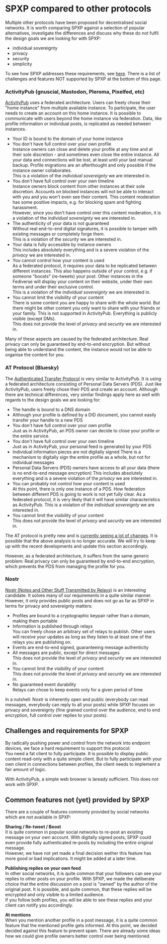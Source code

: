 # SPXP compared to other protocols
Multiple other protocols have been proposed for decentralised social networks. It is worth comparing SPXP against a selection
of popular alternatives, investigate the differences and discuss why these do not fulfil the design goals we are looking for
with SPXP:
* individual sovereignty
* privacy
* security
* simplicity

To see how SPXP addresses these requirements, see [here](./SPXP-in-a-nutshell.md). There is a list of challenges and features
NOT supported by SPXP at the bottom of this page.

### ActivityPub (gnuscial, Mastodon, Pleroma, Pixelfed, etc)
[ActivityPub](https://www.w3.org/TR/2018/REC-activitypub-20180123/) uses a federated architecture. Users can freely chose their
"home instance" from multiple available instance. To participate, the user needs to create an account on this home instance. It
is possible to communicate with users beyond the home instance via federation. Data, like profile information or individual posts,
is replicated as needed between instances.
* Your ID is bound to the domain of your home instance
* You don't have full control over your own profile  
  Instance owners can close and delete your profile at any time and at their sole discretion - and sometimes even close the entire instance.
  All your data and connections will be lost, at least until your last manual backup. Profile migrations are an afterthought and only possible
  if the instance owner collaborates.  
  This is a violation of the *individual sovereignty* we are interested in.
* You don't have full control over your own timeline  
  Instance owners block content from other instances at their sole discretion. Accounts on blocked instances will not be able to interact
  with you and you won't even see their content. This content moderation has some positive impacts, e.g. for blocking spam and fighting harassment.  
  However, since you don't have control over this content moderation, it is a violation of the *individual sovereignty* we are interested in.
* The authenticity of your data is not guaranteed  
  Without real end-to-end digital signatures, it is possible to tamper with existing messages or completely forge them.  
  This is a violation of the *security* we are interested in.
* Your data is fully accessible by instance owners  
  This includes absolutely everything and is a severe violation of the *privacy* we are interested in.
* You cannot control how your content is used  
  As a federated protocol, it requires your data to be replicated between different instances. This also happens outside of your control, e.g. if
  someone "boosts" (re-tweets) your post. Other instances in the Fediverse will display your content on their website, under their own terms and
  under their exclusive control.  
  This is a violation of the *individual sovereignty* we are interested in.
* You cannot limit the visibility of your content  
  There is some content you are happy to share with the whole world. But there might be other content you only want to share with your
  friends or your family. This is not supported in ActivityPub. Everything is publicly visible (except DMs).  
  This does not provide the level of *privacy* and *security* we are interested in.

Many of these aspects are caused by the federated architecture. Real privacy can only be guaranteed by end-to-end encryption. But without
being able to understand the content, the instance would not be able to organise the content for you.

### AT Protocol (Bluesky)
The [Authenticated Transfer Protocol](https://atproto.com/docs) is very similar to ActivityPub. It is using a federated architecture consisting
of Personal Data Servers (PDS). Just like ActivityPub, users freely chose their PDS and create an account. Although there are technical
differences, very similar findings apply here as well with regards to the design goals we are looking for:
* The handle is bound to a DNS domain
* Although your profile is defined by a DID document, you cannot easily transfer your handle to a new PDS
* You don't have full control over your own profile  
  Just as in ActivityPub, an PDS owner can decide to close your profile or the entire service.
* You don't have full control over your own timeline  
  Just as in ActivityPub, your personal feed is generated by your PDS
* Individual information pieces are not digitally signed
  There is a mechanism to digitally sign the entire profile as a whole, but not for individual messages
* Personal Data Servers (PDS) owners have access to all your data (there is no end-to-end message encryption)
  This includes absolutely everything and is a severe violation of the *privacy* we are interested in.
* You can probably not control how your content is used  
  At this point, there is only one instance of a PDS. How federation between different PDS is going to work is not yet fully clear. As a federated
  protocol, it is very likely that it will have similar characteristics as ActivityPub.
  This is a violation of the *individual sovereignty* we are interested in.
* You cannot limit the visibility of your content  
  This does not provide the level of *privacy* and *security* we are interested in.

The AT protocol is pretty new and is [currently seeing a lot of changes](https://github.com/bluesky-social/atproto/commits/main). It is
possible that the above analysis is no longer accurate. We will try to keep up with the recent developments and update this section accordingly.

However, as a federated architecture, it suffers from the same generic problem: Real privacy can only be guaranteed by end-to-end encryption,
which prevents the PDS from managing the profile for you.

### Nostr
[Nostr (Notes and Other Stuff Transmitted by Relays)](https://github.com/nostr-protocol/nostr) is an interesting candidate. It solves many
of our requirements in a quite similar manner. However, it only provides public posts and does not go as far as SPXP in terms for privacy
and sovereignty matters:
* Profiles are bound to a cryptographic keypair rather than a domain, making them portable
* Information is published through relays  
  You can freely chose an arbitrary set of relays to publish. Other users will receive your updates as long as they listen to at least
  one of the relays you are publishing on.
* Events are end-to-end signed, guaranteeing message authenticity
* All messages are public, except for direct messages  
  This does not provide the level of *privacy* and *security* we are interested in.
* You cannot limit the visibility of your content  
  This does not provide the level of *privacy* and *security* we are interested in.
* No guaranteed event durability  
  Relays can chose to keep events only for a given period of time

In a nutshell: Nostr is inherently open and public (everybody can read messages, everybody can reply to all your posts) while SPXP focuses
on privacy and sovereignty (fine grained control over the audience, end to end encryption, full control over replies to your posts).


## Challenges and requirements for SPXP

By radically pushing power and control from the network into endpoint devices, we face a hard requirement to support this protocol:  
You need a fat client to fully participate.
It is possible to display public content read-only with a quite simple client. But to fully participate with your own client in
connections between profiles, the client needs to implement a fair amount of logic.

With ActivityPub, a simple web browser is laready sufficient. This does not work with SPXP.

## Common features not (yet) provided by SPXP

There are a couple of features commonly provided by social networks which are not available in SPXP:

**Sharing / Re-tweet / Boost**  
It is quite common in popular social networks to re-post an existing message on your own account. With digitally signed posts, SPXP
could even provide fully authenticated re-posts by including the entire original message.  
However, we have not yet made a final decision wether this feature has more good or bad implications. It might be added at a later time.

**Publishing replies on your own feed**  
In other social networks, it is quite common that your followers can see your replies to other posts on your profile. With SPXP, we
made the deliberate choice that the entire discussion on a post is "owned" by the author of the original post. It is possible, and quite
common, that these replies will be encrypted and only visible to a limited audience.  
If you follow both profiles, you will be able to see these replies and your client can notify you accordingly.

**At mentions**  
When you mention another profile in a post message, it is a quite common feature that the mentioned profile gets informed. At this point,
we decided decided against this feature to prevent spam. There are already some ideas how we could give profile owners better control
over being mentioned.